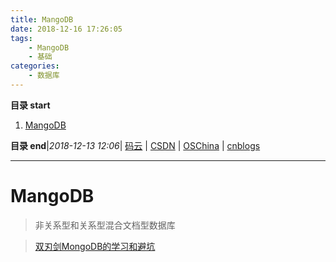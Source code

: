 ```yaml
---
title: MangoDB
date: 2018-12-16 17:26:05
tags: 
    - MangoDB
    - 基础
categories: 
    - 数据库
---
```


**目录 start**
 
1. [MangoDB](#mangodb)

**目录 end**|_2018-12-13 12:06_| [码云](https://gitee.com/gin9) | [CSDN](http://blog.csdn.net/kcp606) | [OSChina](https://my.oschina.net/kcp1104) | [cnblogs](http://www.cnblogs.com/kuangcp)
****************************************
# MangoDB
> 非关系型和关系型混合文档型数据库

> [双刃剑MongoDB的学习和避坑](https://segmentfault.com/a/1190000013589617)

